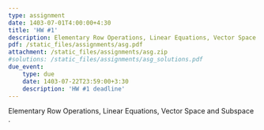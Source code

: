 ```yaml
---
type: assignment
date: 1403-07-01T4:00:00+4:30
title: 'HW #1'
description: Elementary Row Operations, Linear Equations, Vector Space and Subspace
pdf: /static_files/assignments/asg.pdf
attachment: /static_files/assignments/asg.zip
#solutions: /static_files/assignments/asg_solutions.pdf
due_event: 
    type: due
    date: 1403-07-22T23:59:00+3:30
    description: 'HW #1 deadline'
---
```

Elementary Row Operations, Linear Equations, Vector Space and Subspace
.
